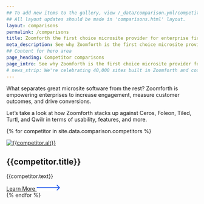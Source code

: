 ```yaml
---
## To add new items to the gallery, view /_data/comparison.yml/competitors
## All layout updates should be made in 'comparisons.html' layout.
layout: comparisons
permalink: /comparisons
title: Zoomforth the first choice microsite provider for enterprise firms
meta_description: See why Zoomforth is the first choice microsite provider for enterprise firms. Create beautiful, trackable and highly secure microsites.
## Content for hero area
page_heading: Competitor comparisons
page_intro: See why Zoomforth is the first choice microsite provider for enterprise firms.
# news_strip: We're celebrating 40,000 sites built in Zoomforth and counting! Want to get started? <a href="/request-demo">Request a demo</a>.
---
```

What separates great microsite software from the rest? Zoomforth is empowering enterprises to increase engagement, measure customer outcomes, and drive conversions.

Let’s take a look at how Zoomforth stacks up against Ceros, Foleon, Tiled, Turtl, and Qwilr in terms of usability, features, and more.

{% for competitor in site.data.comparison.competitors %}
<!-- Case Study 1 -->
  <section class="page-inner comparisons-gallery-article">
    <div class="comparisons-gallery-img">
      <a href="{{ site.baseurl }}{{competitor.link}}" target="_blank">
        <picture>
          <source srcset="{{site.baseurl}}assets/img/{{competitor.webp}}" type="image/webp">
          <source srcset="{{site.baseurl}}assets/img/{{competitor.png}}" type="image/png">
          <img class="image-shadow" src="{{site.baseurl}}assets/img/{{competitor.png}}" alt="{{competitor.alt}}">
        </picture>
      </a>
    </div>
    <div>
      <h2>{{competitor.title}}</h2>
      <p>{{competitor.text}}</p>
      <a class="plain-link arrow cta--mt20" href="{{ site.baseurl}}{{competitor.link}}" target="_blank">Learn More <img src="/assets/svg/arrow_right_blue.svg" alt="arrow right"></a>
    </div>
  </section>
{% endfor %}